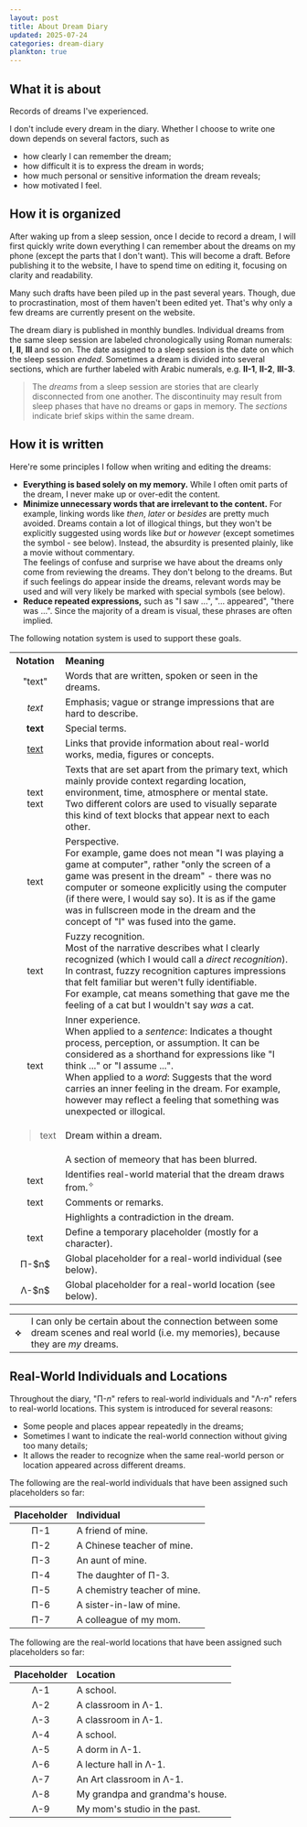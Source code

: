 ```yaml
---
layout: post
title: About Dream Diary
updated: 2025-07-24
categories: dream-diary
plankton: true
---
```

## What it is about

Records of dreams I've experienced.

I don't include every dream in the diary. Whether I choose to write one down depends on several factors, such as

- how clearly I can remember the dream;
- how difficult it is to express the dream in words;
- how much personal or sensitive information the dream reveals;
- how motivated I feel.

## How it is organized

After waking up from a sleep session, once I decide to record a dream, I will first quickly write down everything I can remember about the dreams on my phone (except the parts that I don't want). This will become a draft. Before publishing it to the website, I have to spend time on editing it, focusing on clarity and readability.

Many such drafts have been piled up in the past several years. Though, due to procrastination, most of them haven't been edited yet. That's why only a few dreams are currently present on the website.

The dream diary is published in monthly bundles. Individual dreams from the same sleep session are labeled chronologically using Roman numerals: **I**, **II**, **III** and so on. The date assigned to a sleep session is the date on which the sleep session *ended*. Sometimes a dream is divided into several sections, which are further labeled with Arabic numerals, e.g. **II-1**, **II-2**, **III-3**.

> The *dreams* from a sleep session are stories that are clearly disconnected from one another. The discontinuity may result from sleep phases that have no dreams or gaps in memory. The *sections* indicate brief skips within the same dream.

## How it is written

Here're some principles I follow when writing and editing the dreams:

- **Everything is based solely on my memory.** While I often omit parts of the dream, I never make up or over-edit the content.
- **Minimize unnecessary words that are irrelevant to the content.** For example, linking words like *then*, *later* or *besides* are pretty much avoided. Dreams contain a lot of illogical things, but they won't be explicitly suggested using words like *but* or *however* (except sometimes the <dr-contra></dr-contra> symbol - see below). Instead, the absurdity is presented plainly, like a movie without commentary.<br />The feelings of confuse and surprise we have about the dreams only come from reviewing the dreams. They don't belong to the dreams. But if such feelings do appear inside the dreams, relevant words may be used and will very likely be marked with special symbols (see below).
- **Reduce repeated expressions,** such as "I saw ...", "... appeared", "there was ...". Since the majority of a dream is visual, these phrases are often implied.

The following notation system is used to support these goals.

<table align="center">
    <tr>
        <th style="text-align: center;">Notation</th>
        <th style="text-align: left;">Meaning</th>
    </tr>
    <tr>
        <td style="text-align: center;">"text"</td>
        <td style="text-align: left;">Words that are written, spoken or seen in the dreams.</td>
    </tr>
    <tr>
        <td style="text-align: center;"><em>text</em></td>
        <td style="text-align: left;">Emphasis; vague or strange impressions that are hard to describe.</td>
    </tr>
    <tr>
        <td style="text-align: center;"><strong>text</strong></td>
        <td style="text-align: left;">Special terms.</td>
    </tr>
    <tr>
        <td style="text-align: center;"><a href="https://en.wikipedia.org/wiki/Text_(literary_theory)">text</a></td>
        <td style="text-align: left;">Links that provide information about real-world works, media, figures or concepts.</td>
    </tr>
    <tr>
        <td style="text-align: center;"><dr-t>text</dr-t><br /><dr-tt>text</dr-tt></td>
        <td style="text-align: left;">Texts that are set apart from the primary text, which mainly provide context regarding location, environment, time, atmosphere or mental state.<br />Two different colors are used to visually separate this kind of text blocks that appear next to each other.</td>
    </tr>
    <tr>
        <td style="text-align: center;"><dr-persp>text</dr-persp></td>
        <td style="text-align: left;">Perspective.<br />For example, <dr-t><dr-persp>game</dr-persp></dr-t> does not mean "I was playing a game at computer", rather "only the screen of a game was present in the dream" - there was no computer or someone explicitly using the computer (if there were, I would say so). It is as if the game was in fullscreen mode in the dream and the concept of "I" was fused into the game.</td>
    </tr>
    <tr>
        <td style="text-align: center;"><dr-recog>text</dr-recog></td>
        <td style="text-align: left;">Fuzzy recognition.<br />Most of the narrative describes what I clearly recognized (which I would call a <em>direct recognition</em>). In contrast, fuzzy recognition captures impressions that felt familiar but weren't fully identifiable.<br />For example, <dr-recog>cat</dr-recog> means something that gave me the feeling of a cat but I wouldn't say <em>was</em> a cat.</td>
    </tr>
    <tr>
        <td style="text-align: center;"><dr-inner>text</dr-inner></td>
        <td style="text-align: left;">Inner experience.<br />When applied to a <em>sentence</em>: Indicates a thought process, perception, or assumption. It can be considered as a shorthand for expressions like "I think ..." or "I assume ...".<br />When applied to a <em>word</em>: Suggests that the word carries an inner feeling in the dream. For example, <dr-inner>however</dr-inner> may reflect a feeling that something was unexpected or illogical.</td>
    </tr>
    <tr>
        <td style="text-align: center;"><blockquote>text</blockquote></td>
        <td style="text-align: left;">Dream within a dream.</td>
    </tr>
    <tr>
        <td style="text-align: center;"><dr-fog /></td>
        <td style="text-align: left;">A section of memeory that has been blurred.</td>
    </tr>
    <tr>
        <td style="text-align: center;"><dr-ref>text</dr-ref></td>
        <td style="text-align: left;">Identifies real-world material that the dream draws from.<sup>✧</sup></td>
    </tr>
    <tr>
        <td style="text-align: center;"><dr-comm>text</dr-comm></td>
        <td style="text-align: left;">Comments or remarks.</td>
    </tr>
    <tr>
        <td style="text-align: center;"><dr-contra /></td>
        <td style="text-align: left;">Highlights a contradiction in the dream.</td>
    </tr>
    <tr>
        <td style="text-align: center;"><dr-def>text</dr-def></td>
        <td style="text-align: left;">Define a temporary placeholder (mostly for a character).</td>
    </tr>
    <tr>
        <td style="text-align: center;">Π-$n$</td>
        <td style="text-align: left;">Global placeholder for a real-world individual (see below).</td>
    </tr>
    <tr>
        <td style="text-align: center;">Λ-$n$</td>
        <td style="text-align: left;">Global placeholder for a real-world location (see below).</td>
    </tr>
</table>

<table class="ref-table">
    <tr>
        <th>✧</th>
        <td>I can only be certain about the connection between some dream scenes and real world (i.e. my memories), because they are <em>my</em> dreams.</td>
    </tr>
</table>

## Real-World Individuals and Locations

Throughout the diary, "Π-$n$" refers to real-world individuals and "Λ-$n$" refers to real-world locations. This system is introduced for several reasons:

- Some people and places appear repeatedly in the dreams;
- Sometimes I want to indicate the real-world connection without giving too many details;
- It allows the reader to recognize when the same real-world person or location appeared across different dreams.

The following are the real-world individuals that have been assigned such placeholders so far:

| Placeholder | Individual |
| :-: | :-- |
| Π-1 | A friend of mine. |
| Π-2 | A Chinese teacher of mine. |
| Π-3 | An aunt of mine. |
| Π-4 | The daughter of Π-3. |
| Π-5 | A chemistry teacher of mine. |
| Π-6 | A sister-in-law of mine. |
| Π-7 | A colleague of my mom. |

The following are the real-world locations that have been assigned such placeholders so far:

| Placeholder | Location |
| :-: | :-- |
| Λ-1 | A school. |
| Λ-2 | A classroom in Λ-1. |
| Λ-3 | A classroom in Λ-1. |
| Λ-4 | A school. |
| Λ-5 | A dorm in Λ-1. |
| Λ-6 | A lecture hall in Λ-1. |
| Λ-7 | An Art classroom in Λ-1. |
| Λ-8 | My grandpa and grandma's house. |
| Λ-9 | My mom's studio in the past. |

